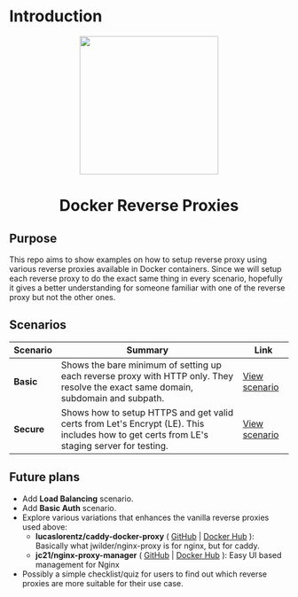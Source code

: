 # Introduction

<p align="center">
  <img width="auto" height="250" src="/logo.svg">
  <h1 style="text-align:center;">Docker Reverse Proxies</h1>
</p>

## Purpose

This repo aims to show examples on how to setup reverse proxy using various reverse proxies available in Docker containers. Since we will setup each reverse proxy to do the exact same thing in every scenario, hopefully it gives a better understanding for someone familiar with one of the reverse proxy but not the other ones.

## Scenarios

| Scenario   | Summary                                                                                                                                    | Link                      |
| ---------- | ------------------------------------------------------------------------------------------------------------------------------------------ | ------------------------- |
| **Basic**  | Shows the bare minimum of setting up each reverse proxy with HTTP only. They resolve the exact same domain, subdomain and subpath.         | [View scenario](./basic)  |
| **Secure** | Shows how to setup HTTPS and get valid certs from Let's Encrypt (LE). This includes how to get certs from LE's staging server for testing. | [View scenario](./secure) |

## Future plans

- Add **Load Balancing** scenario.
- Add **Basic Auth** scenario.
- Explore various variations that enhances the vanilla reverse proxies used above:
  - **lucaslorentz/caddy-docker-proxy** ( [GitHub](https://github.com/lucaslorentz/caddy-docker-proxy) | [Docker Hub](https://hub.docker.com/r/lucaslorentz/caddy-docker-proxy) ): Basically what jwilder/nginx-proxy is for nginx, but for caddy.
  - **jc21/nginx-proxy-manager** ( [GitHub](https://github.com/jc21/nginx-proxy-manager) | [Docker Hub](https://hub.docker.com/r/jc21/nginx-proxy-manager) ): Easy UI based management for Nginx
- Possibly a simple checklist/quiz for users to find out which reverse proxies are more suitable for their use case.
